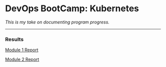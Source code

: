# DevOps BootCamp: Kubernetes  
  
*This is my take on documenting program progress.*  
  
---
### Results  
[Module 1 Report](homework/m1/m1.md)  
  
[Module 2 Report](homework/m2/m2.md)  
  